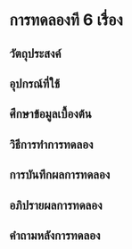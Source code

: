 # การทดลองที 6 เรื่อง 
## วัตถุประสงค์

## อุปกรณ์ที่ใช้

## ศึกษาข้อมูลเบื้องต้น

## วิธีการทําการทดลอง

## การบันทึกผลการทดลอง

## อภิปรายผลการทดลอง

## คําถามหลังการทดลอง
